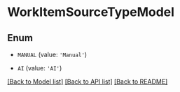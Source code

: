 # WorkItemSourceTypeModel


## Enum

* `MANUAL` (value: `'Manual'`)

* `AI` (value: `'AI'`)

[[Back to Model list]](../README.md#documentation-for-models) [[Back to API list]](../README.md#documentation-for-api-endpoints) [[Back to README]](../README.md)


